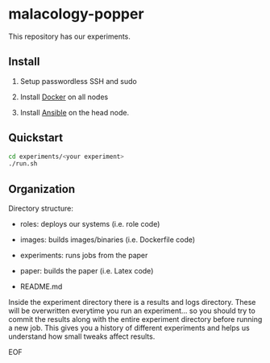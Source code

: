 malacology-popper
=============================

This repository has our experiments.

Install
-------

1. Setup passwordless SSH and sudo

2. Install [Docker](https://docs.docker.com/engine/installation/) on all nodes

3. Install [Ansible](https://www.ansible.com) on the head node.

Quickstart
----------

```bash
cd experiments/<your experiment>
./run.sh
```

Organization
------------

Directory structure:

- roles: deploys our systems (i.e. role code)

- images: builds images/binaries (i.e. Dockerfile code)

- experiments: runs jobs from the paper

- paper: builds the paper (i.e. Latex code)

- README.md

Inside the experiment directory there is a results and logs directory. These
will be overwritten everytime you run an experiment... so you should try to
commit the results along with the entire experiment directory before running a
new job. This gives you a history of different experiments and helps us
understand how small tweaks affect results.

EOF 
